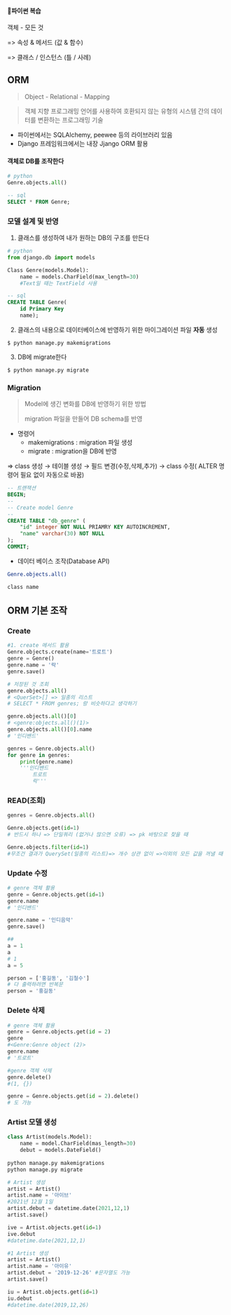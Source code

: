 #### 📢파이썬 복습

객체 - 모든 것

=> 속성 & 메서드 (값 & 함수)

=> 클래스 / 인스턴스 (틀 / 사례)



## ORM

> Object - Relational - Mapping

> 객체 지향 프로그래밍 언어를 사용하여 호환되지 않는 유형의 시스템 간의 데이터를 변환하는 프로그래밍 기술

- 파이썬에서는 SQLAlchemy, peewee 등의 라이브러리 있음
- Django 프레임워크에서는 내장 Jjango ORM 활용



#### 객체로 DB를 조작한다

```python
# python
Genre.objects.all()
```



```sql
-- sql
SELECT * FROM Genre;
```



### 모델 설계 및 반영

1. 클래스를 생성하여 내가 원하는 DB의 구조를 만든다



```python
# python
from django.db import models

Class Genre(models.Model):
    name = models.CharField(max_length=30)
    #Text일 때는 TextField 사용
```



```sql
-- sql
CREATE TABLE Genre(
	id Primary Key
	name);
```



2. 클래스의 내용으로 데이터베이스에 반영하기 위한 마이그레이션 파일 **자동** 생성

```
$ python manage.py makemigrations
```



3. DB에 migrate한다

```
$ python manage.py migrate
```



### Migration

> Model에 생긴 변화를 DB에 반영하기 위한 방법
>
> migration 파일을 만들어 DB schema를 반영

- 명령어
  - makemigrations : migration 파일 생성
  - migrate : migration을 DB에 반영

=> class 생성 → 테이블 생성 → 필드 변경(수정,삭제,추가) → class 수정( ALTER 명령어 필요 없이 자동으로 바꿈)



```sql
-- 트랜잭션
BEGIN;
--
-- Create model Genre
--
CREATE TABLE "db_genre" (
	"id" integer NOT NULL PRIAMRY KEY AUTOINCREMENT,
	"name" varchar(30) NOT NULL
);
COMMIT;
```



- 데이터 베이스 조작(Database API)

```bash
Genre.objects.all()

class name
```



## ORM 기본 조작

### Create

```python
#1. create 메서드 활용
Genre.objects.create(name='트로트')
genre = Genre()
genre.name = '락'
genre.save()

# 저장된 것 조회
genre.objects.all() 
# <QuerSet>[] => 일종의 리스트
# SELECT * FROM genres; 랑 비슷하다고 생각하기

genre.objects.all()[0]
# <genre:objects.all()(1)>
genre.objects.all()[0].name
# '인디밴드'

genres = Genre.objects.all() 
for genre in genres:
    print(genre.name)
    '''인디밴드
  		트로트
  		락'''

```

### READ(조회)

``` python
genres = Genre.objects.all()

Genre.objects.get(id=1)
# 반드시 하나 => 단일쿼리 (없거나 많으면 오류) => pk 바탕으로 찾을 때

Genre.objects.filter(id=1)
#무조건 결과가 QuerySet(일종의 리스트)=> 개수 상관 없이 =>이외의 모든 값을 꺼낼 때
```





### Update 수정

```python
# genre 객체 활용
genre = Genre.objects.get(id=1)
genre.name
# '인디밴드'

genre.name = '인디음악'
genre.save()

## 
a = 1
a
# 1
a = 5

person = ['홍길동', '김철수']
# 다 출력하려면 반복문
person = '홍길동'
```



### Delete 삭제

```python
# genre 객체 활용
genre = Genre.objects.get(id = 2)
genre
#<Genre:Genre object (2)>
genre.name
# '트로트'

#genre 객체 삭제
genre.delete()
#(1, {})

genre = Genre.objects.get(id = 2).delete()
# 도 가능
```



### Artist 모델 생성

```python
class Artist(models.Model):
	name = model.CharField(mas_length=30)
    debut = models.DateField()
    
python manage.py makemigrations
python manage.py migrate
```



```python
# Artist 생성
artist = Artist()
artist.name = '아이브'
#2021년 12월 1일
artist.debut = datetime.date(2021,12,1)
artist.save()

ive = Artist.objects.get(id=1)
ive.debut
#datetime.date(2021,12,1)

#1 Artist 생성
artist = Artist()
artist.name = '아이유'
artist.debut = '2019-12-26' #문자열도 가능
artist.save()

iu = Artist.objects.get(id=1)
iu.debut
#datetime.date(2019,12,26)
```

